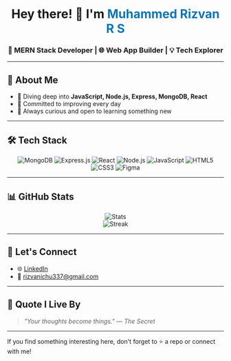<h1 align="center">Hey there! 👋 I'm <span style="color:#0e75b6;">Muhammed Rizvan R S</span></h1>
<h3 align="center">🚀 MERN Stack Developer | 🌐 Web App Builder | 💡 Tech Explorer</h3>

---

## 🚀 About Me

- 🧠 Diving deep into **JavaScript, Node.js, Express, MongoDB, React**
- 🎯 Committed to improving every day
- 💬 Always curious and open to learning something new

---

## 🛠️ Tech Stack

<div align="center">

![MongoDB](https://img.shields.io/badge/-MongoDB-4EA94B?style=for-the-badge&logo=mongodb&logoColor=white)
![Express.js](https://img.shields.io/badge/-Express.js-000000?style=for-the-badge&logo=express&logoColor=white)
![React](https://img.shields.io/badge/-React-20232A?style=for-the-badge&logo=react&logoColor=61DAFB)
![Node.js](https://img.shields.io/badge/-Node.js-339933?style=for-the-badge&logo=node.js&logoColor=white)
![JavaScript](https://img.shields.io/badge/-JavaScript-F7DF1E?style=for-the-badge&logo=javascript&logoColor=black)
![HTML5](https://img.shields.io/badge/-HTML5-E34F26?style=for-the-badge&logo=html5&logoColor=white)
![CSS3](https://img.shields.io/badge/-CSS3-1572B6?style=for-the-badge&logo=css3&logoColor=white)
![Figma](https://img.shields.io/badge/-Figma-F24E1E?style=for-the-badge&logo=figma&logoColor=white)

</div>

---

## 📊 GitHub Stats

<p align="center">
  <img src="https://github-readme-stats.vercel.app/api?username=rizvan337&show_icons=true&theme=radical" alt="Stats" />
  <br />
  <img src="https://github-readme-streak-stats.herokuapp.com/?user=rizvan337&theme=radical" alt="Streak" />
</p>

---

## 🤝 Let's Connect

- 🌐 [LinkedIn](https://www.linkedin.com/in/riswan-r-s/)
- 📧 rizvanichu337@gmail.com

---

## 🧠 Quote I Live By
> _"Your thoughts become things."_ — *The Secret*

---

If you find something interesting here, don't forget to ⭐ a repo or connect with me!
